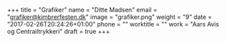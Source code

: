+++
title = "Grafiker"
name = "Ditte Madsen"
email = "grafiker@kimbrerfesten.dk"
image = "grafiker.png"
weight = "9"
date = "2017-02-26T20:24:26+01:00"
phone = ""
worktitle = ""
work = "Aars Avis og Centrailtrykkeri"
draft = true
+++

